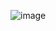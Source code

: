 ![image](https://github.com/AquaBx/Beaulieu-Camp/assets/35542432/ca8dbfea-0c02-488d-87b0-24c3e0929359)
